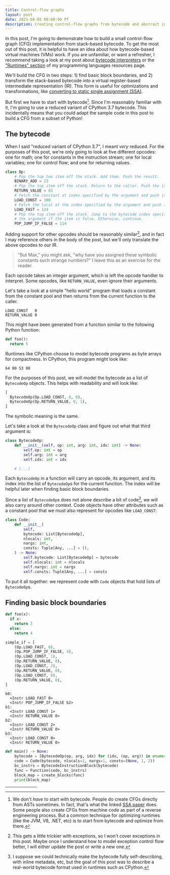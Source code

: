 ```yaml
---
title: Control-flow graphs
layout: post
date: 2021-08-05 00:00:00 PT
description: Creating control-flow graphs from bytecode and abstract interpretation
---
```


In this post, I'm going to demonstrate how to build a small control-flow graph
(CFG) implementation from stack-based bytecode. To get the most out of this
post, it is helpful to have an idea about how bytecode-based virtual machines
(VMs) work. If you are unfamiliar, or want a refresher, I recommend taking a
look at my post about [bytecode interpreters][bytecode-interpreters] or the
["Runtimes" section][runtimes] of my programming languages resources page.

[bytecode-interpreters]: /blog/bytecode-interpreters/
[runtimes]: /pl-resources/#runtimes

We'll build the CFG in two steps: 1) find basic block boundaries, and 2)
transform the stack-based bytecode into a virtual register-based intermediate
representation (IR). This form is useful for optimizations and transformations,
like [converting to static single assignment (SSA)][ssa].

[ssa]: /assets/img/braun13cc.pdf

But first we have to start with bytecode[^ast]. Since I'm reasonably familiar
with it, I'm going to use a reduced variant of CPython 3.7 bytecode. This
incidentally means that you could adapt the sample code in this post to build a
CFG from a subset of Python!

## The bytecode

When I said "reduced variant of CPython 3.7", I meant *very* reduced. For the
purposes of this post, we're only going to look at five different opcodes: one
for math; one for constants in the instruction stream; one for local variables;
one for control flow; and one for returning values.

```python
class Op:
    # Pop the top two item off the stack. Add them. Push the result.
    BINARY_ADD = 23
    # Pop the top item off the stack. Return to the caller. Push the item.
    RETURN_VALUE = 83
    # Fetch the constant at index specified by the argument and push it.
    LOAD_CONST = 100
    # Fetch the local at the index specified by the argument and push it.
    LOAD_FAST = 124
    # Pop the top item off the stack. Jump to the bytecode index specified by
    # the argument if the item is false. Otherwise, continue.
    POP_JUMP_IF_FALSE = 114
```

Adding support for other opcodes should be reasonably similar[^exceptions], and
in fact I may reference others in the body of the post, but we'll only
translate the above opcodes to our IR.

> "But Max," you might ask, "why have you assigned these symbolic constants
> such strange numbers?" I leave this as an exercise for the reader.

Each opcode takes an integer argument, which is left the opcode handler to
interpret. Some opcodes, like `RETURN_VALUE`, even ignore their arguments.

Let's take a look at a simple "hello world" program that loads a constant from
the constant pool and then returns from the current function to the caller.

```
LOAD_CONST   0
RETURN_VALUE 0
```

This might have been generated from a function similar to the following Python
function:

```python
def foo():
  return 5
```

Runtimes like CPython choose to model bytecode programs as byte arrays for
compactness. In CPython, this program might look like:

```
64 00 53 00
```

For the purposes of this post, we will model the bytecode as a list of
`BytecodeOp` objects. This helps with readability and will look like:

```python
[
  BytecodeOp(Op.LOAD_CONST, 0, 0),
  BytecodeOp(Op.RETURN_VALUE, 0, 1),
]
```

The symbolic meaning is the same.

Let's take a look at the `BytecodeOp` class and figure out what that third
argument is:

```python
class BytecodeOp:
    def __init__(self, op: int, arg: int, idx: int) -> None:
        self.op: int = op
        self.arg: int = arg
        self.idx: int = idx

    # [...]
```

Each `BytecodeOp` in a function will carry an opcode, its argument, and its
index into the list of `BytecodeOp`s for the current function. The index will
be helpful later when finding basic block boundaries.

Since a list of `BytecodeOp`s does not alone describe a bit of
code[^realistic-code], we will also carry around other context. Code objects
have other attributes such as a constant pool that we must also represent for
opcodes like `LOAD_CONST`:

```python
class Code:
    def __init__(
        self,
        bytecode: List[BytecodeOp],
        nlocals: int,
        nargs: int,
        consts: Tuple[Any, ...] = (),
    ) -> None:
        self.bytecode: List[BytecodeOp] = bytecode
        self.nlocals: int = nlocals
        self.nargs: int = nargs
        self.consts: Tuple[Any, ...] = consts
```

To put it all together: we represent code with `Code` objects that hold lists
of `BytecodeOp`s.

## Finding basic block boundaries

```python
def foo(x):
  if x:
    return 3
  else:
    return 4
```

```python
simple_if = [
    (Op.LOAD_FAST, 0),
    (Op.POP_JUMP_IF_FALSE, 4),
    (Op.LOAD_CONST, 1),
    (Op.RETURN_VALUE, 0),
    (Op.LOAD_CONST, 2),
    (Op.RETURN_VALUE, 0),
    (Op.LOAD_CONST, 0),
    (Op.RETURN_VALUE, 0),
]
```

```
b0:
  <Instr LOAD_FAST 0>
  <Instr POP_JUMP_IF_FALSE b2>
b1:
  <Instr LOAD_CONST 1>
  <Instr RETURN_VALUE 0>
b2:
  <Instr LOAD_CONST 2>
  <Instr RETURN_VALUE 0>
b3:
  <Instr LOAD_CONST 0>
  <Instr RETURN_VALUE 0>
```

```python
def main() -> None:
    bytecode = [BytecodeOp(op, arg, idx) for (idx, (op, arg)) in enumerate(simple_if)]
    code = Code(bytecode, nlocals=1, nargs=1, consts=(None, 1, 2))
    bc_instrs = BytecodeInstructionBlock(bytecode)
    func = Function(code, bc_instrs)
    block_map = create_blocks(func)
    print(block_map)
```

<hr style="width: 100px;" />
<!-- Footnotes -->

[^ast]: We don't *have* to start with bytecode. People do create CFGs directly
        from ASTs sometimes. In fact, that's what the linked [SSA paper][ssa]
        does. Some people also create CFGs from machine code as part of a
        reverse engineering process. But a common technique for optimizing
        runtimes (like the JVM, V8, .NET, etc) is to start from bytecode and
        optimize from there.

[^exceptions]: This gets a little trickier with exceptions, so I won't cover
               exceptions in this post. Maybe once I understand how to model
               exception control flow better, I will either update the post or
               write a new one.

[^realistic-code]: I suppose we could technically make the bytecode fully
                   self-describing, with inline metadata, etc, but the goal of
                   this post was to describe a real-world bytecode format used
                   in runtimes such as CPython.
